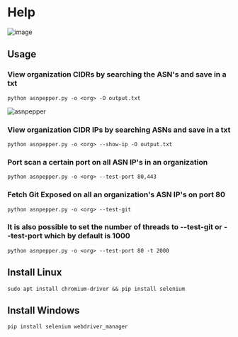 # Help
![image](https://user-images.githubusercontent.com/54555784/188523522-3a373814-3c55-4117-ac96-5cae43189e6d.png)

## Usage

### View organization CIDRs by searching the ASN's and save in a txt
```
python asnpepper.py -o <org> -O output.txt
```
![asnpepper](https://user-images.githubusercontent.com/54555784/188524712-362d65a0-c9b0-4928-9ee3-f52f0b59e7df.png)

### View organization CIDR IPs by searching ASNs and save in a txt
```
python asnpepper.py -o <org> --show-ip -O output.txt
```
### Port scan a certain port on all ASN IP's in an organization
```
python asnpepper.py -o <org> --test-port 80,443
```
### Fetch Git Exposed on all an organization's ASN IP's on port 80
```
python asnpepper.py -o <org> --test-git
```
### It is also possible to set the number of threads to --test-git or --test-port which by default is 1000
```
python asnpepper.py -o <org> --test-port 80 -t 2000
```
## Install Linux 
```
sudo apt install chromium-driver && pip install selenium
```
## Install Windows  
```
pip install selenium webdriver_manager
```
